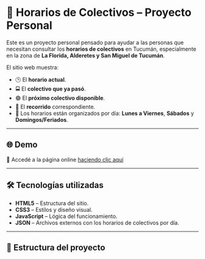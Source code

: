 # 🚌 Horarios de Colectivos – Proyecto Personal

Este es un proyecto personal pensado para ayudar a las personas que necesitan consultar los **horarios de colectivos** en Tucumán, especialmente en la zona de **La Florida, Alderetes y San Miguel de Tucumán**.

El sitio web muestra:
- 🕒 El **horario actual**.
- 🚍 El **colectivo que ya pasó**.
- 🟢 El **próximo colectivo disponible**.
- 📍 El **recorrido** correspondiente.
- 📅 Los horarios están organizados por día: **Lunes a Viernes**, **Sábados** y **Domingos/Feriados**.

---

## 🌐 Demo

📲 Accedé a la página online [haciendo clic aquí](https://colectivos1.netlify.app/)



---

## 🛠 Tecnologías utilizadas

- **HTML5** – Estructura del sitio.
- **CSS3** – Estilos y diseño visual.
- **JavaScript** – Lógica del funcionamiento.
- **JSON** – Archivos externos con los horarios de colectivos por día.

---

## 📁 Estructura del proyecto

